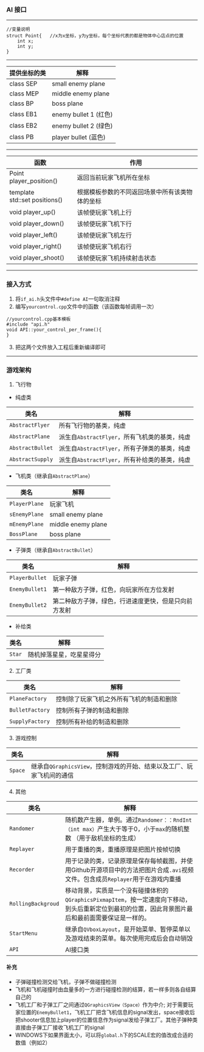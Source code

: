 ### AI 接口

---

```
//变量说明
struct Point{	//x为x坐标，y为y坐标，每个坐标代表的都是物体中心店点的位置
	int x;
	int y;
}
```

---

| 提供坐标的类 | 解释 |
| --------- | ---- |
| class SEP | small enemy plane |
|class MEP| middle enemy plane |
|class BP|boss plane|
|class EB1| enemy bullet 1 (红色) |
|class EB2|enemy bullet 2 (绿色)|
|class PB|player bullet (蓝色)|

---


| 函数                                                 | 作用                                           |
| ---------------------------------------------------- | ---------------------------------------------- |
| Point player_position()                              | 返回当前玩家飞机所在坐标                       |
| template<class T> <br /> std::set<Point> positions() | 根据模板参数的不同返回场景中所有该类物体的坐标 |
| void player_up()                                     | 该帧使玩家飞机上行                             |
| void player_down()                                   | 该帧使玩家飞机下行                             |
| void player_left()                                   | 该帧使玩家飞机左行                             |
| void player_right()                                  | 该帧使玩家飞机右行                             |
| void player_shoot()                                  | 该帧使玩家飞机持续射击状态                     |

---

### 接入方式

1. 将`if_ai.h`头文件中`#define AI`一句取消注释
2. 编写`yourcontrol.cpp`文件中的函数（该函数每帧调用一次）

```
//yourcontrol.cpp基本模板
#include "api.h"
void API::your_control_per_frame(){
}
```

3. 把这两个文件放入工程后重新编译即可

---



### 游戏架构

1. 飞行物

* 纯虚类

| 类名             | 解释                                          |
| ---------------- | --------------------------------------------- |
| `AbstractFlyer`  | 所有飞行物的基类，纯虚                        |
| `AbstractPlane`  | 派生自`AbstractFlyer`，所有飞机类的基类，纯虚 |
| `AbstractBullet` | 派生自`AbstractFlyer`，所有子弹类的基类，纯虚 |
| `AbstractSupply` | 派生自`AbstractFlyer`，所有补给类的基类，纯虚 |

* 飞机类（继承自`AbstractPlane`）

| 类名 | 解释 |
| ---- | ---- |
| `PlayerPlane`    | 玩家飞机 |
| `sEnemyPlane`    | small enemy plane |
| `mEnemyPlane`    | middle enemy plane |
| `BossPlane` | boss plane |

* 子弹类（继承自`AbstractBullet`）

| 类名           | 解释                                     |
| -------------- | ---------------------------------------- |
| `PlayerBullet` | 玩家子弹                                 |
| `EnemyBullet1` | 第一种敌方子弹，红色，向玩家所在方位发射 |
|`EnemyBullet2`|第二种敌方子弹，绿色，行进速度更快，但是只向前方发射|

* 补给类

| 类名   | 解释                     |
| ------ | ------------------------ |
| `Star` | 随机掉落星星，吃星星得分 |

2. 工厂类

| 类名           | 解释                                     |
| -------------- | ---------------------------------------- |
| `PlaneFactory` | 控制除了玩家飞机之外所有飞机的制造和删除 |
|`BulletFactory`|控制所有子弹的制造和删除|
|`SupplyFactory`|控制所有补给的制造和删除|

3. 游戏控制

| 类名 | 解释 |
| ---- | ---- |
|      `Space`|继承自`QGraphicsView`，控制游戏的开始、结束以及工厂、玩家飞机间的通信      |

4. 其他

| 类名       | 解释                                                         |
| ---------- | ------------------------------------------------------------ |
| `Randomer` | 随机数产生器，单例。通过`Randomer：：RndInt（int max）`产生大于等于0，小于`max`的随机整数 （用于敌机坐标的生成）|
|`Replayer`|用于重播的类，重播原理是把图片按帧切换|
|`Recorder`|用于记录的类，记录原理是保存每帧截图，并使用Github开源项目中的方法把图片合成`.avi`视频文件。包含成员`Replayer`用于在游戏内重播|
|`RollingBackgroud`|移动背景，实质是一个没有碰撞体积的`QGraphicsPixmapItem`，按一定速度向下移动，到头后重新定位到最初的位置，因此背景图片最后和最前面需要保证是一样的。|
|`StartMenu`|继承自`QVboxLayout`，是开始菜单、暂停菜单以及游戏结束的菜单。每次使用完成后会自动销毁|
|`API`|AI接口类|

#### 补充

* 子弹碰撞检测交给飞机，子弹不做碰撞检测
* 飞机和飞机碰撞时由血量多的一方进行碰撞检测的结算，若一样多则各自结算自己的
* 飞机工厂和子弹工厂之间通过`QGraphicsView（Space）`作为中介; 对于需要玩家位置的`EnemyBullet1`，飞机工厂把含飞机信息的signal发出，space接收后把shooter信息加上player的位置信息作为signal发给子弹工厂。其他子弹种类直接由子弹工厂接收飞机工厂的signal
* WINDOWS下如果界面太小，可以将`global.h`下的SCALE宏的值改成合适的数值（例如2）